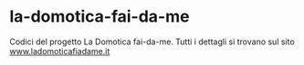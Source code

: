 # la-domotica-fai-da-me
Codici del progetto La Domotica fai-da-me. Tutti i dettagli si trovano sul sito www.ladomoticafiadame.it
